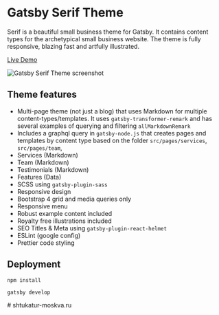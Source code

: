 # Gatsby Serif Theme

Serif is a beautiful small business theme for Gatsby. It contains content types for the archetypical small business website. The theme is fully responsive, blazing fast and artfully illustrated.

[Live Demo](https://gatsby-serif-theme.netlify.com/)

![Gatsby Serif Theme screenshot](https://github.com/JugglerX/gatsby-serif-theme/blob/master/screenshots/screenshot-with-border.png)

## Theme features

- Multi-page theme (not just a blog) that uses Markdown for multiple content-types/templates. It uses `gatsby-transformer-remark` and has several examples of querying and filtering `allMarkdownRemark`
- Includes a graphql query in `gatsby-node.js` that creates pages and templates by content type based on the folder `src/pages/services`, `src/pages/team`,
- Services (Markdown)
- Team (Markdown)
- Testimonials (Markdown)
- Features (Data)
- SCSS using `gatsby-plugin-sass`
- Responsive design
- Bootstrap 4 grid and media queries only
- Responsive menu
- Robust example content included
- Royalty free illustrations included
- SEO Titles & Meta using `gatsby-plugin-react-helmet`
- ESLint (google config)
- Prettier code styling

## Deployment

```
npm install
```

```
gatsby develop
```
#   s h t u k a t u r - m o s k v a . r u  
 